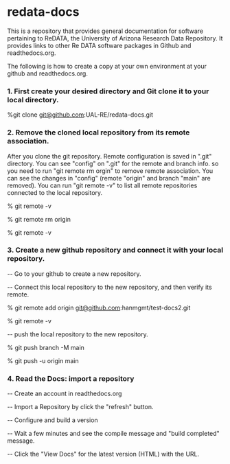 # redata-docs
This is a repository that provides general documentation for software pertaining to ReDATA, the University of Arizona Research Data Repository. It provides links to other Re DATA software packages in Github and readthedocs.org. 


The following is how to create a copy at your own environment at your github and readthedocs.org. 

### 1. First create your desired directory and Git clone it to your local directory.
%git clone git@github.com:UAL-RE/redata-docs.git

### 2. Remove the cloned local repository from its remote association.
After you clone the git repository. Remote configuration is saved in ".git" directory. You can see "config" on ".git" for the remote and branch info. 
so you need to run "git remote rm orgin" to remove remote association. You can see the changes in "config" (remote "origin" and branch "main" are removed). You can run "git remote -v" to list all remote repositories connected to the local repository.

% git remote -v  

% git remote rm origin 

% git remote -v 



### 3. Create a new github repository and connect it with your local repository.
-- Go to your github to create a new repository. 
 
-- Connect this local repository to the new repository, and then verify its remote.

% git remote add origin git@github.com:hanmgmt/test-docs2.git

% git remote -v 
 
-- push the local repository to the new repository.

% git push branch -M main

% git push -u origin main


### 4. Read the Docs: import a repository
-- Create an account in readthedocs.org 

-- Import a Repository by click the "refresh" button. 

-- Configure and build a version

-- Wait a few minutes and see the compile message and "build completed" message. 

-- Click the "View Docs" for the latest version (HTML) with the URL. 


